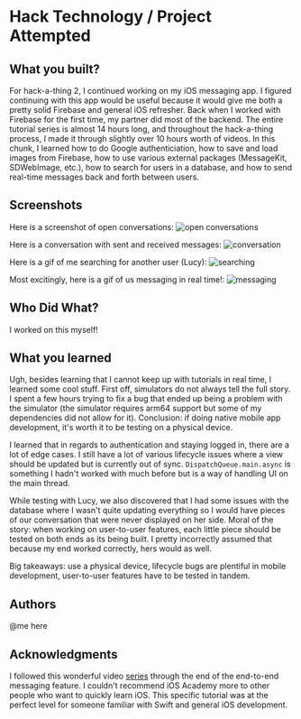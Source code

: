 # Hack Technology / Project Attempted


## What you built? 

For hack-a-thing 2, I continued working on my iOS messaging app. I figured continuing with this app would be useful because it would give me both a pretty solid Firebase and general iOS refresher. Back when I worked with Firebase for the first time, my partner did most of the backend. The entire tutorial series is almost 14 hours long, and throughout the hack-a-thing process, I made it through slightly over 10 hours worth of videos.  In this chunk, I learned how to do Google authenticiation, how to save and load images from Firebase, how to use various external packages (MessageKit, SDWebImage, etc.), how to search for users in a database, and how to send real-time messages back and forth between users. 

## Screenshots

Here is a screenshot of open conversations: 
![open conversations](https://github.com/dartmouth-cs98/hack-a-thing-21f-2-maria-roodnitsky/blob/master/28616079-B43B-40C6-9025-ACBD6E1366CB.PNG)

Here is a conversation with sent and received messages: 
![conversation](https://github.com/dartmouth-cs98/hack-a-thing-21f-2-maria-roodnitsky/blob/master/28F7036F-5581-4A7E-A76D-2BD8FB98FDB3.JPG)

Here is a gif of me searching for another user (Lucy):
![searching](https://github.com/dartmouth-cs98/hack-a-thing-21f-2-maria-roodnitsky/blob/master/searching.gif)

Most excitingly, here is a gif of us messaging in real time!:
![messaging](https://github.com/dartmouth-cs98/hack-a-thing-21f-2-maria-roodnitsky/blob/master/texting.gif)


## Who Did What?

I worked on this myself!

## What you learned

Ugh, besides learning that I cannot keep up with tutorials in real time, I learned some cool stuff. First off, simulators do not always tell the full story. I spent a few hours trying to fix a bug that ended up being a problem with the simulator (the simulator requires arm64 support but some of my dependencies did not allow for it). Conclusion: if doing native mobile app development, it's worth it to be testing on a physical device. 

I learned that in regards to authentication and staying logged in, there are a lot of edge cases. I still have a lot of various lifecycle issues where a view should be updated but is currently out of sync. `DispatchQueue.main.async` is something I hadn't worked with much before but is a way of handling UI on the main thread.

While testing with Lucy, we also discovered that I had some issues with the database where I wasn't quite updating everything so I would have pieces of our conversation that were never displayed on her side. Moral of the story: when working on user-to-user features, each little piece should be tested on both ends as its being built. I pretty incorrectly assumed that because my end worked correctly, hers would as well.  

Big takeaways: use a physical device, lifecycle bugs are plentiful in mobile development, user-to-user features have to be tested in tandem. 

## Authors

@me here

## Acknowledgments

I followed this wonderful video [series](https://www.youtube.com/watch?v=Mroju8T7Gdo&list=PL5PR3UyfTWvdlk-Qi-dPtJmjTj-2YIMMf) through the end of the end-to-end messaging feature. I couldn't recommend iOS Academy more to other people who want to quickly learn iOS. This specific tutorial was at the perfect level for someone familiar with Swift and general iOS development. 

